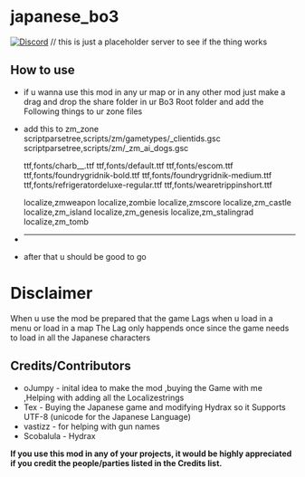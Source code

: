 # japanese_bo3
[![Discord](https://img.shields.io/badge/chat-Discord-blue.svg)](https://discord.gg/GAqmbKBrAV) // this is just a placeholder server to see if the thing works

## How to use

* if u wanna use this mod in any ur map or in any other mod just make a drag and drop the share folder in ur Bo3 Root folder and add the Following things to ur zone files
* add this to zm_zone
    scriptparsetree,scripts/zm/gametypes/_clientids.gsc
    scriptparsetree,scripts/zm/_zm_ai_dogs.gsc
    
    ttf,fonts/charb__.ttf
    ttf,fonts/default.ttf
    ttf,fonts/escom.ttf
    ttf,fonts/foundrygridnik-bold.ttf
    ttf,fonts/foundrygridnik-medium.ttf
    ttf,fonts/refrigeratordeluxe-regular.ttf
    ttf,fonts/wearetrippinshort.ttf
    
    localize,zmweapon
    localize,zombie
    localize,zmscore
    localize,zm_castle
    localize,zm_island
    localize,zm_genesis
    localize,zm_stalingrad
    localize,zm_tomb
* ---

* after that u should be good to go

# Disclaimer
When u use the mod be prepared that the game Lags when u load in a menu or load in a map
The Lag only happends once since the game needs to load in all the Japanese characters

## Credits/Contributors

* oJumpy - inital idea to make the mod ,buying the Game with me ,Helping with adding all the Localizestrings
* Tex - Buying the Japanese game and modifying Hydrax so it Supports UTF-8 (unicode for the Japanese Language)
* vastizz - for helping with gun names
* Scobalula - Hydrax


**If you use this mod in any of your projects, it would be highly appreciated if you credit the people/parties listed in the Credits list.**